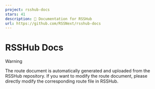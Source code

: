 ```yaml
---
project: rsshub-docs
stars: 41
description: 📄 Documentation for RSSHub
url: https://github.com/RSSNext/rsshub-docs
---
```


RSSHub Docs
===========

Warning

The route document is automatically generated and uploaded from the RSSHub repository. If you want to modify the route document, please directly modify the corresponding route file in RSSHub.
